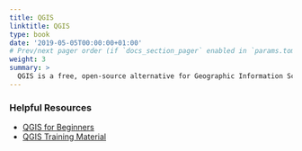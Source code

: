 ```yaml
---
title: QGIS
linktitle: QGIS
type: book
date: '2019-05-05T00:00:00+01:00'
# Prev/next pager order (if `docs_section_pager` enabled in `params.toml`)
weight: 3
summary: >
  QGIS is a free, open-source alternative for Geographic Information Science analysis. This page lists some resources when beginning to work with this program
---
```


### Helpful Resources
- <ins>[QGIS for Beginners](https://opensourceoptions.com/blog/qgis-tutorial-for-beginners/)</ins>
- <ins>[QGIS Training Material](https://docs.qgis.org/3.28/en/docs/training_manual/index.html)</ins>

